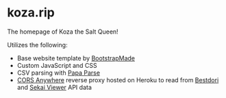 # koza.rip
The homepage of Koza the Salt Queen!

Utilizes the following:
* Base website template by [BootstrapMade](https://bootstrapmade.com/)
* Custom JavaScript and CSS
* CSV parsing with [Papa Parse](https://www.papaparse.com/)
* [CORS Anywhere](https://github.com/Rob--W/cors-anywhere) reverse proxy hosted on Heroku to read from [Bestdori](https://bestdori.com/) and [Sekai Viewer](https://sekai.best/) API data
